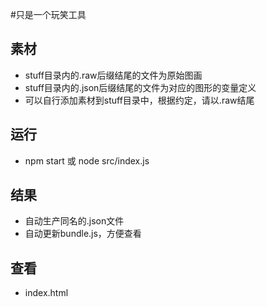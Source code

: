 #只是一个玩笑工具

## 素材
* stuff目录内的.raw后缀结尾的文件为原始图画
* stuff目录内的.json后缀结尾的文件为对应的图形的变量定义
* 可以自行添加素材到stuff目录中，根据约定，请以.raw结尾

## 运行
* npm start 或 node src/index.js

## 结果
* 自动生产同名的.json文件
* 自动更新bundle.js，方便查看

## 查看
* index.html